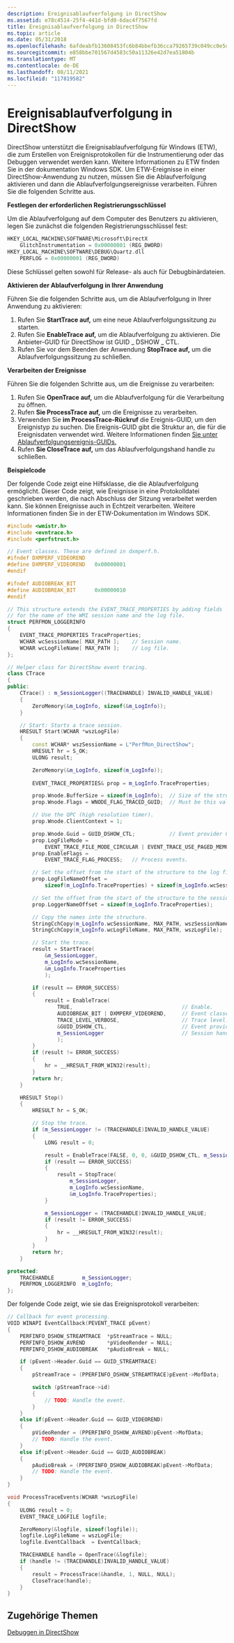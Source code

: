 ```yaml
---
description: Ereignisablaufverfolgung in DirectShow
ms.assetid: e78c4514-25f4-441d-bfd0-6dac4f7567fd
title: Ereignisablaufverfolgung in DirectShow
ms.topic: article
ms.date: 05/31/2018
ms.openlocfilehash: 6afdeabfb13608453fc6b84bbefb36cca79265739c049cc0e5d35e997ebaf902
ms.sourcegitcommit: e858bbe701567d4583c50a11326e42d7ea51804b
ms.translationtype: MT
ms.contentlocale: de-DE
ms.lasthandoff: 08/11/2021
ms.locfileid: "117819582"
---
```

# <a name="event-tracing-in-directshow"></a>Ereignisablaufverfolgung in DirectShow

DirectShow unterstützt die Ereignisablaufverfolgung für Windows (ETW), die zum Erstellen von Ereignisprotokollen für die Instrumentierung oder das Debuggen verwendet werden kann. Weitere Informationen zu ETW finden Sie in der dokumentation Windows SDK. Um ETW-Ereignisse in einer DirectShow-Anwendung zu nutzen, müssen Sie die Ablaufverfolgung aktivieren und dann die Ablaufverfolgungsereignisse verarbeiten. Führen Sie die folgenden Schritte aus.

**Festlegen der erforderlichen Registrierungsschlüssel**

Um die Ablaufverfolgung auf dem Computer des Benutzers zu aktivieren, legen Sie zunächst die folgenden Registrierungsschlüssel fest:


```C++
HKEY_LOCAL_MACHINE\SOFTWARE\Microsoft\DirectX
    GlitchInstrumentation = 0x00000001 (REG_DWORD)
HKEY_LOCAL_MACHINE\SOFTWARE\DEBUG\Quartz.dll
    PERFLOG = 0x00000001 (REG_DWORD) 
```



Diese Schlüssel gelten sowohl für Release- als auch für Debugbinärdateien.

**Aktivieren der Ablaufverfolgung in Ihrer Anwendung**

Führen Sie die folgenden Schritte aus, um die Ablaufverfolgung in Ihrer Anwendung zu aktivieren:

1.  Rufen Sie **StartTrace auf,** um eine neue Ablaufverfolgungssitzung zu starten.
2.  Rufen Sie **EnableTrace auf,** um die Ablaufverfolgung zu aktivieren. Die Anbieter-GUID für DirectShow ist GUID \_ DSHOW \_ CTL.
3.  Rufen Sie vor dem Beenden der Anwendung **StopTrace auf,** um die Ablaufverfolgungssitzung zu schließen.

**Verarbeiten der Ereignisse**

Führen Sie die folgenden Schritte aus, um die Ereignisse zu verarbeiten:

1.  Rufen Sie **OpenTrace auf,** um die Ablaufverfolgung für die Verarbeitung zu öffnen.
2.  Rufen **Sie ProcessTrace auf,** um die Ereignisse zu verarbeiten.
3.  Verwenden Sie **im ProcessTrace-Rückruf** die Ereignis-GUID, um den Ereignistyp zu suchen. Die Ereignis-GUID gibt die Struktur an, die für die Ereignisdaten verwendet wird. Weitere Informationen finden [Sie unter Ablaufverfolgungsereignis-GUIDs.](trace-guids.md)
4.  Rufen **Sie CloseTrace auf,** um das Ablaufverfolgungshand handle zu schließen.

**Beispielcode**

Der folgende Code zeigt eine Hilfsklasse, die die Ablaufverfolgung ermöglicht. Dieser Code zeigt, wie Ereignisse in eine Protokolldatei geschrieben werden, die nach Abschluss der Sitzung verarbeitet werden kann. Sie können Ereignisse auch in Echtzeit verarbeiten. Weitere Informationen finden Sie in der ETW-Dokumentation im Windows SDK.


```C++
#include <wmistr.h>
#include <evntrace.h>
#include <perfstruct.h>

// Event classes. These are defined in dxmperf.h.
#ifndef DXMPERF_VIDEOREND
#define DXMPERF_VIDEOREND   0x00000001
#endif

#ifndef AUDIOBREAK_BIT
#define AUDIOBREAK_BIT      0x00000010
#endif

// This structure extends the EVENT_TRACE_PROPERTIES by adding fields
// for the name of the WMI session name and the log file.
struct PERFMON_LOGGERINFO
{
    EVENT_TRACE_PROPERTIES TraceProperties;
    WCHAR wcSessionName[ MAX_PATH ];    // Session name.
    WCHAR wcLogFileName[ MAX_PATH ];    // Log file.
};

// Helper class for DirectShow event tracing.
class CTrace
{
public:
    CTrace() : m_SessionLogger((TRACEHANDLE) INVALID_HANDLE_VALUE)
    {
        ZeroMemory(&m_LogInfo, sizeof(&m_LogInfo));
    }

    // Start: Starts a trace session.
    HRESULT Start(WCHAR *wszLogFile)
    {
        const WCHAR* wszSessionName = L"PerfMon_DirectShow"; 
        HRESULT hr = S_OK;
        ULONG result; 

        ZeroMemory(&m_LogInfo, sizeof(m_LogInfo));
        
        EVENT_TRACE_PROPERTIES& prop = m_LogInfo.TraceProperties;

        prop.Wnode.BufferSize = sizeof(m_LogInfo);  // Size of the structure.
        prop.Wnode.Flags = WNODE_FLAG_TRACED_GUID;  // Must be this value.

        // Use the QPC (high resolution timer).
        prop.Wnode.ClientContext = 1;        

        prop.Wnode.Guid = GUID_DSHOW_CTL;           // Event provider GUID.
        prop.LogFileMode = 
            EVENT_TRACE_FILE_MODE_CIRCULAR | EVENT_TRACE_USE_PAGED_MEMORY; 
        prop.EnableFlags = 
            EVENT_TRACE_FLAG_PROCESS;   // Process events.

        // Set the offset from the start of the structure to the log file name.
        prop.LogFileNameOffset = 
            sizeof(m_LogInfo.TraceProperties) + sizeof(m_LogInfo.wcSessionName);  

        // Set the offset from the start of the structure to the session name.
        prop.LoggerNameOffset = sizeof(m_LogInfo.TraceProperties); 

        // Copy the names into the structure.
        StringCchCopy(m_LogInfo.wcSessionName, MAX_PATH, wszSessionName);
        StringCchCopy(m_LogInfo.wcLogFileName, MAX_PATH, wszLogFile);

        // Start the trace.
        result = StartTrace(
            &m_SessionLogger, 
            m_LogInfo.wcSessionName, 
            &m_LogInfo.TraceProperties
            );

        if (result == ERROR_SUCCESS)
        {
            result = EnableTrace(
                TRUE,                                   // Enable.
                AUDIOBREAK_BIT | DXMPERF_VIDEOREND,     // Event classes.
                TRACE_LEVEL_VERBOSE,                    // Trace level.
                &GUID_DSHOW_CTL,                        // Event provider.
                m_SessionLogger                         // Session handle.
                );
        }
        if (result != ERROR_SUCCESS)
        { 
            hr = __HRESULT_FROM_WIN32(result);
        }
        return hr;
    }

    HRESULT Stop()
    {
        HRESULT hr = S_OK;

        // Stop the trace.
        if (m_SessionLogger != (TRACEHANDLE)INVALID_HANDLE_VALUE)
        {
            LONG result = 0;

            result = EnableTrace(FALSE, 0, 0, &GUID_DSHOW_CTL, m_SessionLogger);
            if (result == ERROR_SUCCESS)
            {
                result = StopTrace(
                    m_SessionLogger, 
                    m_LogInfo.wcSessionName, 
                    &m_LogInfo.TraceProperties);
            }

            m_SessionLogger = (TRACEHANDLE)INVALID_HANDLE_VALUE;
            if (result != ERROR_SUCCESS)
            { 
                hr = __HRESULT_FROM_WIN32(result);
            }
        }
        return hr;
    }

protected:
    TRACEHANDLE         m_SessionLogger;
    PERFMON_LOGGERINFO  m_LogInfo;
};
```



Der folgende Code zeigt, wie sie das Ereignisprotokoll verarbeiten:


```C++
// Callback for event processing.
VOID WINAPI EventCallback(PEVENT_TRACE pEvent)
{
    PERFINFO_DSHOW_STREAMTRACE  *pStreamTrace = NULL;
    PERFINFO_DSHOW_AVREND       *pVideoRender = NULL;
    PERFINFO_DSHOW_AUDIOBREAK   *pAudioBreak = NULL;

    if (pEvent->Header.Guid == GUID_STREAMTRACE) 
    {
        pStreamTrace = (PPERFINFO_DSHOW_STREAMTRACE)pEvent->MofData;

        switch (pStreamTrace->id)
        {
            // TODO: Handle the event.
        }
    }
    else if(pEvent->Header.Guid == GUID_VIDEOREND)
    {      
        pVideoRender = (PPERFINFO_DSHOW_AVREND)pEvent->MofData;
        // TODO: Handle the event.
    }
    else if(pEvent->Header.Guid == GUID_AUDIOBREAK)
    {
        pAudioBreak = (PPERFINFO_DSHOW_AUDIOBREAK)pEvent->MofData;
        // TODO: Handle the event.
    }
}

void ProcessTraceEvents(WCHAR *wszLogFile)
{
    ULONG result = 0;        
    EVENT_TRACE_LOGFILE logfile;

    ZeroMemory(&logfile, sizeof(logfile));
    logfile.LogFileName = wszLogFile;
    logfile.EventCallback  = EventCallback;   

    TRACEHANDLE handle = OpenTrace(&logfile);
    if (handle != (TRACEHANDLE)INVALID_HANDLE_VALUE)
    {
        result = ProcessTrace(&handle, 1, NULL, NULL);
        CloseTrace(handle);
    }
}
```



## <a name="related-topics"></a>Zugehörige Themen

<dl> <dt>

[Debuggen in DirectShow](debugging-in-directshow.md)
</dt> </dl>

 

 



